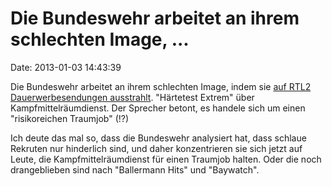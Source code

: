 Die Bundeswehr arbeitet an ihrem schlechten Image, \...
=======================================================

Date: 2013-01-03 14:43:39

Die Bundeswehr arbeitet an ihrem schlechten Image, indem sie [auf RTL2
Dauerwerbesendungen
ausstrahlt](http://rtl2now.rtl2.de/haertetest-extrem.php). \"Härtetest
Extrem\" über Kampfmittelräumdienst. Der Sprecher betont, es handele
sich um einen \"risikoreichen Traumjob\" (!?)

Ich deute das mal so, dass die Bundeswehr analysiert hat, dass schlaue
Rekruten nur hinderlich sind, und daher konzentrieren sie sich jetzt auf
Leute, die Kampfmittelräumdienst für einen Traumjob halten. Oder die
noch drangeblieben sind nach \"Ballermann Hits\" und \"Baywatch\".
